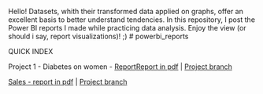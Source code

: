 Hello! Datasets, whith their transformed data applied on graphs, offer an excellent basis to better understand tendencies. In this repository, I post the Power BI reports I made while practicing data analysis. 
Enjoy the view (or should i say, report visualizations)! ;)  # powerbi_reports

QUICK INDEX

Project 1 - Diabetes on women - [Report](https://app.powerbi.com/view?r=eyJrIjoiZGU4MzBlNGMtYWU3NC00OGI1LTkwNTktM2EzZDFhNWRlYWQ2IiwidCI6IjY1OWNlMmI4LTA3MTQtNDE5OC04YzM4LWRjOWI2MGFhYmI1NyJ9)[Report in pdf](https://github.com/iasminsantiago/powerbi_reports/blob/diabetes_kaggledataset/analise_diabetesdataset_kaggle.pdf) | [Project branch](https://github.com/iasminsantiago/powerbi_reports/tree/diabetes_kaggledataset)

[Sales - report in pdf](https://github.com/iasminsantiago/powerbi_reports/blob/sales-powerbi/sales_powerbi_samples.pdf) | [Project branch](https://github.com/iasminsantiago/powerbi_reports/tree/sales-powerbi)
